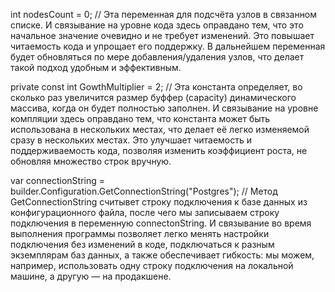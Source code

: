 int nodesCount = 0;
// Эта переменная для подсчёта узлов в связанном списке. И связывание на уровне кода здесь оправдано тем, что это начальное значение очевидно и не требует изменений. Это повышает читаемость кода и упрощает его поддержку. В дальнейшем переменная будет обновляться по мере добавления/удаления узлов, что делает такой подход удобным и эффективным.

private const int GowthMultiplier = 2;
// Эта константа определяет, во сколько раз увеличится размер буффер (capacity) динамического массива, когда он будет полностью заполнен. И связывание на уровне компляции здесь оправдано тем, что константа может быть использована в нескольких местах, что делает её легко изменяемой сразу в нескольких местах. Это улучшает читаемость и поддерживаемость кода, позволяя изменить коэффициент роста, не обновляя множество строк вручную.

var connectionString = builder.Configuration.GetConnectionString("Postgres");
// Метод GetConnectionString считывет строку подключения к базе данных из конфигурационного файла, после чего мы записываем строку подключения в переменную connectonString. И связывание во время выполнения программы позволяет легко менять настройки подключения без изменений в коде, подключаться к разным экземплярам баз данных, а также обеспечивает гибкость: мы можем, например, использовать одну строку подключения на локальной машине, а другую — на продакшене.